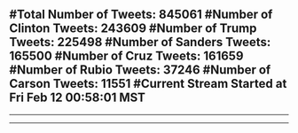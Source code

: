 #Total Number of Tweets: 845061 
#Number of Clinton Tweets: 243609
#Number of Trump Tweets: 225498
#Number of Sanders Tweets: 165500
#Number of Cruz Tweets: 161659
#Number of Rubio Tweets: 37246
#Number of Carson Tweets: 11551
#Current Stream Started at Fri Feb 12 00:58:01 MST
---
---
---
